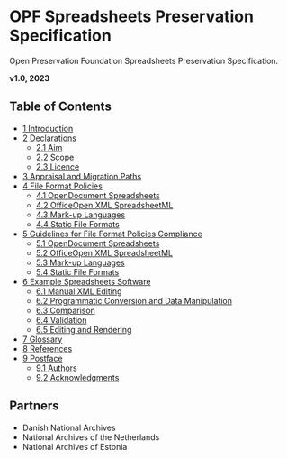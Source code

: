 # OPF Spreadsheets Preservation Specification

Open Preservation Foundation Spreadsheets Preservation Specification.

**v1.0, 2023**

## Table of Contents

* [1 Introduction](/v1.0/Specification.md#1-introduction)
* [2 Declarations](/v1.0/Specification.md#2-declarations)
    * [2.1 Aim](/v1.0/Specification.md#21-aim)
    * [2.2 Scope](/v1.0/Specification.md#22-scope)
    * [2.3 Licence](/v1.0/Specification.md#23-licence)
* [3 Appraisal and Migration Paths](/v1.0/Specification.md#3-appraisal-and-migration-paths)
* [4 File Format Policies](/v1.0/Specification.md#4-file-format-policies)
    * [4.1 OpenDocument Spreadsheets](/v1.0/Specification.md#41-opendocument-spreadsheets)
    * [4.2 OfficeOpen XML SpreadsheetML](/v1.0/Specification.md#42-office-open-xml-spreadsheetml)
    * [4.3 Mark-up Languages](/v1.0/Specification.md#43-mark-up-languages)
    * [4.4 Static File Formats](/v1.0/Specification.md#44-static-file-formats)
* [5 Guidelines for File Format Policies Compliance](/v1.0/Specification.md#5-guidelines-for-file-format-policies-compliance)
    * [5.1 OpenDocument Spreadsheets](/v1.0/Specification.md#51-opendocument-spreadsheets)
    * [5.2 OfficeOpen XML SpreadsheetML](/v1.0/Specification.md#52-office-open-xml-spreadsheetml)
    * [5.3 Mark-up Languages](/v1.0/Specification.md#53-mark-up-languages)
    * [5.4 Static File Formats](/v1.0/Specification.md#54-static-file-formats)
* [6 Example Spreadsheets Software](/v1.0/Specification.md#6-example-spreadsheets-software)
    * [6.1 Manual XML Editing](/v1.0/Specification.md#61-manual-xml-editing)
    * [6.2 Programmatic Conversion and Data Manipulation](/v1.0/Specification.md#62-programmatic-conversion-and-data-manipulation)
    * [6.3 Comparison](/v1.0/Specification.md#63-comparison)
    * [6.4 Validation](/v1.0/Specification.md#64-validation)
    * [6.5 Editing and Rendering](/v1.0/Specification.md#65-editing-and-rendering)
* [7 Glossary](/v1.0/Specification.md#7-glossary)
* [8 References](/v1.0/Specification.md#8-references)
* [9 Postface](/v1.0/Specification.md#9-postface)
    * [9.1 Authors](/v1.0/Specification.md#91-authors)
    * [9.2 Acknowledgments](/v1.0/Specification.md#92-acknowledgments)

## Partners

* Danish National Archives
* National Archives of the Netherlands
* National Archives of Estonia